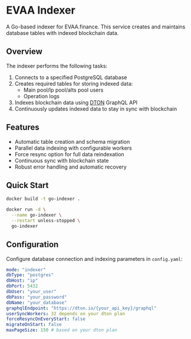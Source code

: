 # EVAA Indexer

A Go-based indexer for EVAA.finance. This service creates and maintains database tables with indexed blockchain data.

## Overview

The indexer performs the following tasks:

1. Connects to a specified PostgreSQL database
2. Creates required tables for storing indexed data:
   - Main pool/lp pool/alts pool users
   - Operation logs
3. Indexes blockchain data using [DTON](https://dton.io/) GraphQL API
4. Continuously updates indexed data to stay in sync with blockchain

## Features

- Automatic table creation and schema migration
- Parallel data indexing with configurable workers
- Force resync option for full data reindexation
- Continuous sync with blockchain state
- Robust error handling and automatic recovery

## Quick Start

```bash
docker build -t go-indexer .
```

```bash
docker run -d \
  --name go-indexer \
  --restart unless-stopped \
  go-indexer
```

## Configuration

Configure database connection and indexing parameters in `config.yaml`:

```yaml
mode: "indexer"
dbType: "postgres"
dbHost: "ip"
dbPort: 5432
dbUser: "your_user"
dbPass: "your_password"
dbName: "your_database"
graphqlEndpoint: "https://dton.io/{your_api_key}/graphql"
userSyncWorkers: 32 depends on your dton plan
forceResyncOnEveryStart: false
migrateOnStart: false
maxPageSize: 150 # based on your dton plan
```